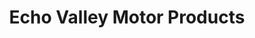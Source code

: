 ---
title: "Echo Valley Motor Products"
url: /fort-quappelle/echo-valley-motor-products/
shop: Autohaus
---